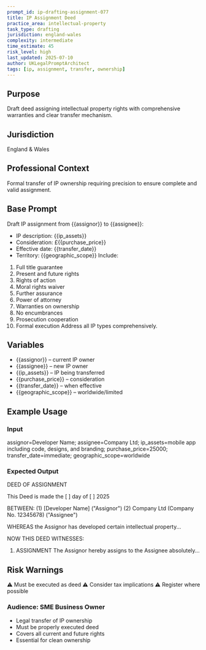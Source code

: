 ```yaml
---
prompt_id: ip-drafting-assignment-077
title: IP Assignment Deed
practice_area: intellectual-property
task_type: drafting
jurisdiction: england-wales
complexity: intermediate
time_estimate: 45
risk_level: high
last_updated: 2025-07-10
author: UKLegalPromptArchitect
tags: [ip, assignment, transfer, ownership]
---
```


## Purpose
Draft deed assigning intellectual property rights with comprehensive warranties and clear transfer mechanism.

## Jurisdiction
England & Wales

## Professional Context
Formal transfer of IP ownership requiring precision to ensure complete and valid assignment.

## Base Prompt
Draft IP assignment from {{assignor}} to {{assignee}}:
- IP description: {{ip_assets}}
- Consideration: £{{purchase_price}}
- Effective date: {{transfer_date}}
- Territory: {{geographic_scope}}
Include:
1. Full title guarantee
2. Present and future rights
3. Rights of action
4. Moral rights waiver
5. Further assurance
6. Power of attorney
7. Warranties on ownership
8. No encumbrances
9. Prosecution cooperation
10. Formal execution
Address all IP types comprehensively.

## Variables
- {{assignor}} – current IP owner
- {{assignee}} – new IP owner
- {{ip_assets}} – IP being transferred
- {{purchase_price}} – consideration
- {{transfer_date}} – when effective
- {{geographic_scope}} – worldwide/limited

## Example Usage
### Input
assignor=Developer Name; assignee=Company Ltd; ip_assets=mobile app including code, designs, and branding; purchase_price=25000; transfer_date=immediate; geographic_scope=worldwide

### Expected Output
DEED OF ASSIGNMENT

This Deed is made the [  ] day of [  ] 2025

BETWEEN:
(1) [Developer Name] ("Assignor")
(2) Company Ltd (Company No. 12345678) ("Assignee")

WHEREAS the Assignor has developed certain intellectual property...

NOW THIS DEED WITNESSES:

1. ASSIGNMENT
The Assignor hereby assigns to the Assignee absolutely...

## Risk Warnings
⚠️ Must be executed as deed
⚠️ Consider tax implications
⚠️ Register where possible

### Audience: SME Business Owner
- Legal transfer of IP ownership
- Must be properly executed deed
- Covers all current and future rights
- Essential for clean ownership

